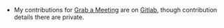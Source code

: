 * My contributions for [Grab a Meeting](https://grabameeting.com) are on [Gitlab](https://gitlab.com/BenMiriello), though contribution details there are private.
